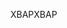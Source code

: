 <span data-ttu-id="0c983-101">XBAP</span><span class="sxs-lookup"><span data-stu-id="0c983-101">XBAP</span></span>